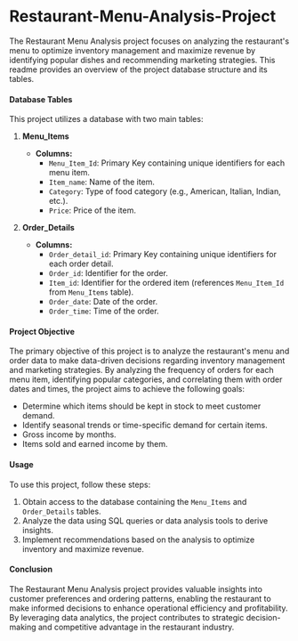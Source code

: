 # Restaurant-Menu-Analysis-Project

The Restaurant Menu Analysis project focuses on analyzing the restaurant's menu to optimize inventory management and maximize revenue by identifying popular dishes and recommending marketing strategies. This readme provides an overview of the project database structure and its tables.

#### Database Tables

This project utilizes a database with two main tables:

1. **Menu_Items**
   - **Columns:**
     - `Menu_Item_Id`: Primary Key containing unique identifiers for each menu item.
     - `Item_name`: Name of the item.
     - `Category`: Type of food category (e.g., American, Italian, Indian, etc.).
     - `Price`: Price of the item.

2. **Order_Details**
   - **Columns:**
     - `Order_detail_id`: Primary Key containing unique identifiers for each order detail.
     - `Order_id`: Identifier for the order.
     - `Item_id`: Identifier for the ordered item (references `Menu_Item_Id` from `Menu_Items` table).
     - `Order_date`: Date of the order.
     - `Order_time`: Time of the order.

#### Project Objective

The primary objective of this project is to analyze the restaurant's menu and order data to make data-driven decisions regarding inventory management and marketing strategies. By analyzing the frequency of orders for each menu item, identifying popular categories, and correlating them with order dates and times, the project aims to achieve the following goals:


   - Determine which items should be kept in stock to meet customer demand.
   - Identify seasonal trends or time-specific demand for certain items.
   - Gross income by months.
   - Items sold and earned income by them.



#### Usage

To use this project, follow these steps:
1. Obtain access to the database containing the `Menu_Items` and `Order_Details` tables.
2. Analyze the data using SQL queries or data analysis tools to derive insights.
3. Implement recommendations based on the analysis to optimize inventory and maximize revenue.

#### Conclusion

The Restaurant Menu Analysis project provides valuable insights into customer preferences and ordering patterns, enabling the restaurant to make informed decisions to enhance operational efficiency and profitability. By leveraging data analytics, the project contributes to strategic decision-making and competitive advantage in the restaurant industry.
